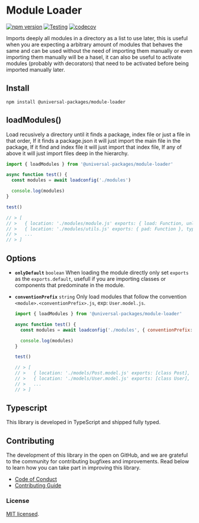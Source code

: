 # Module Loader

[![npm version](https://badge.fury.io/js/@universal-packages%2Fmodule-loader.svg)](https://www.npmjs.com/package/@universal-packages/module-loader)
[![Testing](https://github.com/universal-packages/universal-module-loader/actions/workflows/testing.yml/badge.svg)](https://github.com/universal-packages/universal-module-loader/actions/workflows/testing.yml)
[![codecov](https://codecov.io/gh/universal-packages/universal-module-loader/branch/main/graph/badge.svg?token=CXPJSN8IGL)](https://codecov.io/gh/universal-packages/universal-module-loader)

Imports deeply all modules in a directory as a list to use later, this is useful when you are expecting a arbitrary amount of modules that behaves the same and can be used without the need of importing them manually or even importing them manually will be a hasel, it can also be useful to activate modules (probably with decorators) that need to be activated before being imported manually later.

## Install

```shell
npm install @universal-packages/module-loader
```

## loadModules()

Load recusively a directory until it finds a package, index file or just a file in that order, If it finds a package.json it will just import the main file in the package, If it find and index file it will just import that index file, If any of above it will just import files deep in the hierarchy.

```js
import { loadModules } from '@universal-packages/module-loader'

async function test() {
  const modules = await loadconfig('./modules')

  console.log(modules)
}

test()

// > [
// >   { location: './modules/module.js' exports: { load: Function, unload: Function }, type: 'file' }
// >   { location: './modules/utils.js' exports: { pad: Function }, type: 'file' }
// >   ...
// > ]
```

## Options

- **`onlyDefault`** `boolean`
  When loading the module directly only set `exports` as the `exports.default`, usefull if you are importing classes or components that predominate in the module.

- **`conventionPrefix`** `string`
  Only load modules that follow the convention `<module>.<conventionPrefix>.js`, exp: `User.model.js`.

  ```js
  import { loadModules } from '@universal-packages/module-loader'

  async function test() {
    const modules = await loadconfig('./modules', { conventionPrefix:  })

    console.log(modules)
  }

  test()

  // > [
  // >   { location: './models/Post.model.js' exports: [class Post], type: 'file' }
  // >   { location: './models/User.model.js' exports: [class User], type: 'file' }
  // >   ...
  // > ]
  ```

## Typescript

This library is developed in TypeScript and shipped fully typed.

## Contributing

The development of this library in the open on GitHub, and we are grateful to the community for contributing bugfixes and improvements. Read below to learn how you can take part in improving this library.

- [Code of Conduct](./CODE_OF_CONDUCT.md)
- [Contributing Guide](./CONTRIBUTING.md)

### License

[MIT licensed](./LICENSE).
